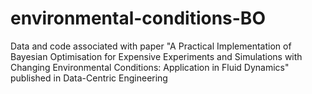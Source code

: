 # environmental-conditions-BO
Data and code associated with paper "A Practical Implementation of Bayesian Optimisation for Expensive Experiments and Simulations with Changing Environmental Conditions: Application in Fluid Dynamics" published in Data-Centric Engineering
